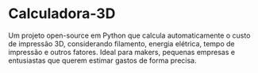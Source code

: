 # Calculadora-3D
Um projeto open-source em Python que calcula automaticamente o custo de impressão 3D, considerando filamento, energia elétrica, tempo de impressão e outros fatores. Ideal para makers, pequenas empresas e entusiastas que querem estimar gastos de forma precisa.

